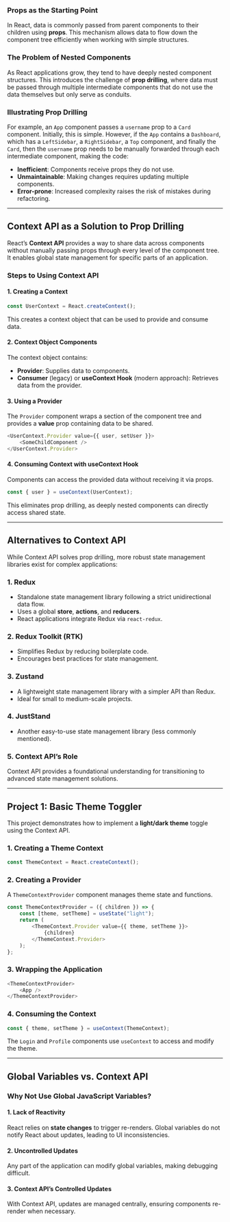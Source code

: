 ### **Props as the Starting Point**
In React, data is commonly passed from parent components to their children using **props**. This mechanism allows data to flow down the component tree efficiently when working with simple structures.

### **The Problem of Nested Components**
As React applications grow, they tend to have deeply nested component structures. This introduces the challenge of **prop drilling**, where data must be passed through multiple intermediate components that do not use the data themselves but only serve as conduits.

### **Illustrating Prop Drilling**
For example, an `App` component passes a `username` prop to a `Card` component. Initially, this is simple. However, if the `App` contains a `Dashboard`, which has a `LeftSidebar`, a `RightSidebar`, a `Top` component, and finally the `Card`, then the `username` prop needs to be manually forwarded through each intermediate component, making the code:

- **Inefficient**: Components receive props they do not use.
- **Unmaintainable**: Making changes requires updating multiple components.
- **Error-prone**: Increased complexity raises the risk of mistakes during refactoring.

---
## **Context API as a Solution to Prop Drilling**
React’s **Context API** provides a way to share data across components without manually passing props through every level of the component tree. It enables global state management for specific parts of an application.

### **Steps to Using Context API**
#### **1. Creating a Context**
```js
const UserContext = React.createContext();
```
This creates a context object that can be used to provide and consume data.

#### **2. Context Object Components**
The context object contains:
- **Provider**: Supplies data to components.
- **Consumer** (legacy) or **useContext Hook** (modern approach): Retrieves data from the provider.

#### **3. Using a Provider**
The `Provider` component wraps a section of the component tree and provides a **value** prop containing data to be shared.
```js
<UserContext.Provider value={{ user, setUser }}>
    <SomeChildComponent />
</UserContext.Provider>
```

#### **4. Consuming Context with useContext Hook**
Components can access the provided data without receiving it via props.
```js
const { user } = useContext(UserContext);
```
This eliminates prop drilling, as deeply nested components can directly access shared state.

---
## **Alternatives to Context API**
While Context API solves prop drilling, more robust state management libraries exist for complex applications:

### **1. Redux**
- Standalone state management library following a strict unidirectional data flow.
- Uses a global **store**, **actions**, and **reducers**.
- React applications integrate Redux via `react-redux`.

### **2. Redux Toolkit (RTK)**
- Simplifies Redux by reducing boilerplate code.
- Encourages best practices for state management.

### **3. Zustand**
- A lightweight state management library with a simpler API than Redux.
- Ideal for small to medium-scale projects.

### **4. JustStand**
- Another easy-to-use state management library (less commonly mentioned).

### **5. Context API’s Role**
Context API provides a foundational understanding for transitioning to advanced state management solutions.

---
## **Project 1: Basic Theme Toggler**
This project demonstrates how to implement a **light/dark theme** toggle using the Context API.

### **1. Creating a Theme Context**
```js
const ThemeContext = React.createContext();
```

### **2. Creating a Provider**
A `ThemeContextProvider` component manages theme state and functions.
```js
const ThemeContextProvider = ({ children }) => {
    const [theme, setTheme] = useState("light");
    return (
        <ThemeContext.Provider value={{ theme, setTheme }}>
            {children}
        </ThemeContext.Provider>
    );
};
```

### **3. Wrapping the Application**
```js
<ThemeContextProvider>
    <App />
</ThemeContextProvider>
```

### **4. Consuming the Context**
```js
const { theme, setTheme } = useContext(ThemeContext);
```
The `Login` and `Profile` components use `useContext` to access and modify the theme.

---
## **Global Variables vs. Context API**

### **Why Not Use Global JavaScript Variables?**

#### **1. Lack of Reactivity**
React relies on **state changes** to trigger re-renders. Global variables do not notify React about updates, leading to UI inconsistencies.

#### **2. Uncontrolled Updates**
Any part of the application can modify global variables, making debugging difficult.

#### **3. Context API’s Controlled Updates**
With Context API, updates are managed centrally, ensuring components re-render when necessary.

